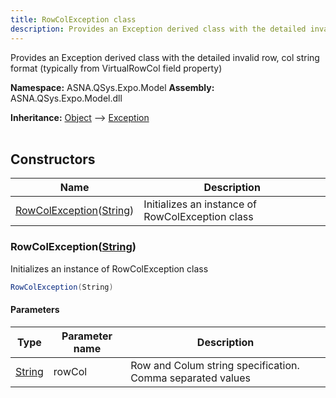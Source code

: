 ```yaml
---
title: RowColException class
description: Provides an Exception derived class with the detailed invalid row, col string format (typically from VirtualRowCol field property)
---
```


Provides an Exception derived class with the detailed invalid row, col string format (typically from VirtualRowCol field property)

**Namespace:** ASNA.QSys.Expo.Model
**Assembly:** ASNA.QSys.Expo.Model.dll

**Inheritance:** [Object](https://docs.microsoft.com/en-us/dotnet/api/system.object) --> [Exception](https://docs.microsoft.com/en-us/dotnet/api/system.exception)
<br>
<br>

## Constructors

| Name | Description |
| --- | --- |
| [RowColException](#rowcolexceptionstring)([String](https://docs.microsoft.com/en-us/dotnet/api/system.string)) | Initializes an instance of RowColException class

### RowColException([String](https://docs.microsoft.com/en-us/dotnet/api/system.string))

Initializes an instance of RowColException class

```cs
RowColException(String)
```

#### Parameters

| Type | Parameter name | Description
| --- | --- | ---
| [String](https://docs.microsoft.com/en-us/dotnet/api/system.string) | rowCol | Row and Colum string specification. Comma separated values
